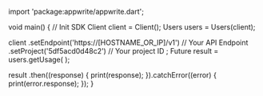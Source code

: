import 'package:appwrite/appwrite.dart';

void main() { // Init SDK
  Client client = Client();
  Users users = Users(client);

  client
    .setEndpoint('https://[HOSTNAME_OR_IP]/v1') // Your API Endpoint
    .setProject('5df5acd0d48c2') // Your project ID
  ;
  Future result = users.getUsage(
  );

  result
    .then((response) {
      print(response);
    }).catchError((error) {
      print(error.response);
  });
}
